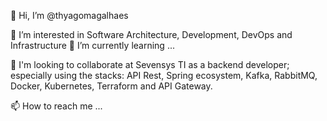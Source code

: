 👋 Hi, I’m @thyagomagalhaes

👀 I’m interested in Software Architecture, Development, DevOps and Infrastructure
🌱 I’m currently learning ...

💞️ I'm looking to collaborate at Sevensys TI as a backend developer; especially using the stacks: API Rest, Spring ecosystem, Kafka, RabbitMQ, Docker, Kubernetes, Terraform and API Gateway.

📫 How to reach me ...

<!---
thyagomagalhaes/thyagomagalhaes is a ✨ special ✨ repository because its `README.md` (this file) appears on your GitHub profile.
You can click the Preview link to take a look at your changes.
--->
